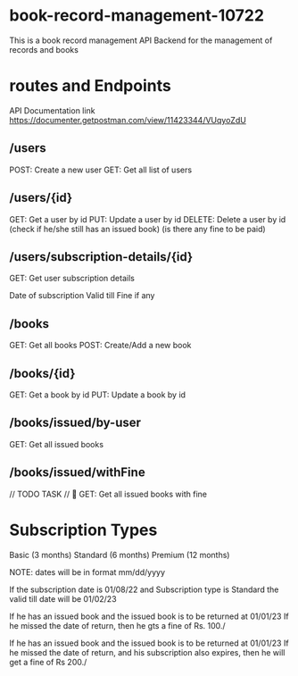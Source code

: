 # book-record-management-10722

This is a book record management API Backend for the management of records and books

# routes and Endpoints

API Documentation link
https://documenter.getpostman.com/view/11423344/VUqyoZdU

## /users
POST: Create a new user 
GET: Get all list of users 

## /users/{id}
GET: Get a user by id 
PUT: Update a user by id 
DELETE: Delete a user by id (check if he/she still has an issued book) (is there any fine to be paid) 

## /users/subscription-details/{id}
GET: Get user subscription details 

Date of subscription
Valid till
Fine if any
## /books
GET: Get all books 
POST: Create/Add a new book 

## /books/{id}
GET: Get a book by id 
PUT: Update a book by id 

## /books/issued/by-user
GET: Get all issued books

## /books/issued/withFine
// TODO TASK // 🏁 GET: Get all issued books with fine

# Subscription Types
Basic (3 months) Standard (6 months) Premium (12 months)

NOTE: dates will be in format mm/dd/yyyy

If the subscription date is 01/08/22 and Subscription type is Standard the valid till date will be 01/02/23

If he has an issued book and the issued book is to be returned at 01/01/23 If he missed the date of return, then he gts a fine of Rs. 100./

If he has an issued book and the issued book is to be returned at 01/01/23 If he missed the date of return, and his subscription also expires, then he will get a fine of Rs 200./
